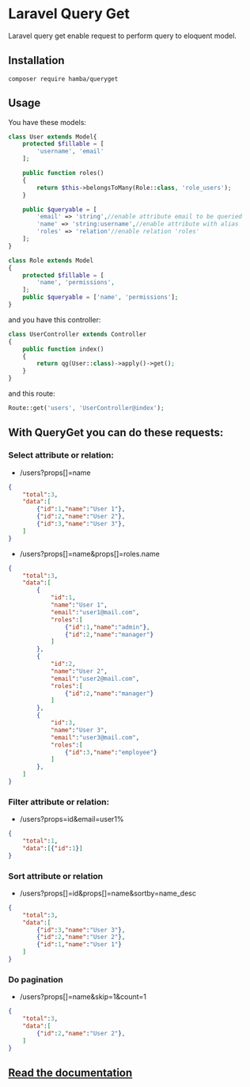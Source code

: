 # Laravel Query Get

Laravel query get enable request to perform query to eloquent model.

## Installation
```
composer require hamba/queryget
```

## Usage
You have these models:
```php
class User extends Model{
    protected $fillable = [
        'username', 'email'
    ];

    public function roles()
    {
        return $this->belongsToMany(Role::class, 'role_users');
    }

    public $queryable = [
        'email' => 'string',//enable attribute email to be queried
        'name' => 'string:username',//enable attribute with alias
        'roles' => 'relation'//enable relation 'roles'
    ];
}
```
```php
class Role extends Model
{
    protected $fillable = [
        'name', 'permissions',
    ];
    public $queryable = ['name', 'permissions'];
}
```

and you have this controller:
```php
class UserController extends Controller
{
    public function index()
    {
        return qg(User::class)->apply()->get();
    }
}
```

and this route:
```php
Route::get('users', 'UserController@index');
```

## With QueryGet you can do these requests:
### Select attribute or relation:
* /users?props[]=name
```json
{
    "total":3,
    "data":[
        {"id":1,"name":"User 1"},
        {"id":2,"name":"User 2"},
        {"id":3,"name":"User 3"},
    ]
}
```

* /users?props[]=name&props[]=roles.name
```json
{
    "total":3,
    "data":[
        {
            "id":1,
            "name":"User 1",
            "email":"user1@mail.com",
            "roles":[
                {"id":1,"name":"admin"},
                {"id":2,"name":"manager"}
            ]
        },
        {
            "id":2,
            "name":"User 2",
            "email":"user2@mail.com",
            "roles":[
                {"id":2,"name":"manager"}
            ]
        }, 
        {
            "id":3,
            "name":"User 3",
            "email":"user3@mail.com",
            "roles":[
                {"id":3,"name":"employee"}
            ]
        }, 
    ]
}
```
### Filter attribute or relation:
* /users?props=id&email=user1%
```json
{
    "total":1,
    "data":[{"id":1}]
}
```

### Sort attribute or relation
* /users?props[]=id&props[]=name&sortby=name_desc
```json
{
    "total":3,
    "data":[
        {"id":3,"name":"User 3"},
        {"id":2,"name":"User 2"},
        {"id":1,"name":"User 1"}
    ]
}
```

### Do pagination
* /users?props[]=name&skip=1&count=1
```json
{
    "total":3,
    "data":[
        {"id":2,"name":"User 2"},
    ]
}
```


## [Read the documentation](docs/doc.md)